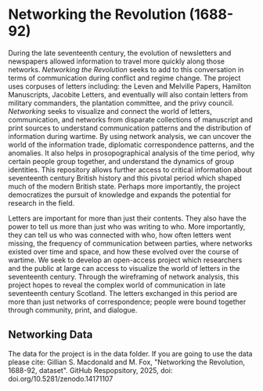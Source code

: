 # Networking the Revolution (1688-92)

During the late seventeenth century, the evolution of newsletters and newspapers allowed information to travel more quickly along those networks. _Networking the Revolution_ seeks to add to this conversation in terms of communication during conflict and regime change. The project uses corpuses of letters including: the Leven and Melville Papers, Hamilton Manuscripts, Jacobite Letters, and eventually will also contain letters from military commanders, the plantation committee, and the privy council. _Networking_ seeks to visualize and connect the world of letters, communication, and networks from disparate collections of manuscript and print sources to understand communication patterns and the distribution of information during wartime. By using network analysis, we can uncover the world of the information trade, diplomatic correspondence patterns, and the anomalies. It also helps in prosopographical analysis of the time period, why certain people group together, and understand the dynamics of group identities. This repository allows further access to critical information about seventeenth century British history and this pivotal period which shaped much of the modern British state. Perhaps more importantly, the project democratizes the pursuit of knowledge and expands the potential for research in the field.

Letters are important for more than just their contents. They also have the power to tell us more than just who was writing to who. More importantly, they can tell us who was connected with who, how often letters went missing, the frequency of communication between parties, where networks existed over time and space, and how these evolved over the course of wartime. We seek to develop an open-access project which researchers and the public at large can access to visualize the world of letters in the seventeenth century. Through the wireframing of network analysis, this project hopes to reveal the complex world of communication in late seventeenth century Scotland. The letters exchanged in this period are more than just networks of correspondence; people were bound together through community, print, and dialogue.

## Networking Data
The data for the project is in the data folder. If you are going to use the data please cite: Gillian S. Macdonald and M. Fox, "Networking the Revolution, 1688-92, dataset". GitHub Respopsitory, 2025, doi: doi.org/10.5281/zenodo.14171107
